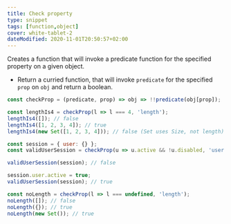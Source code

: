 ```yaml
---
title: Check property
type: snippet
tags: [function,object]
cover: white-tablet-2
dateModified: 2020-11-01T20:50:57+02:00
---
```


Creates a function that will invoke a predicate function for the specified property on a given object.

- Return a curried function, that will invoke `predicate` for the specified `prop` on `obj` and return a boolean.

```js
const checkProp = (predicate, prop) => obj => !!predicate(obj[prop]);
```

```js
const lengthIs4 = checkProp(l => l === 4, 'length');
lengthIs4([]); // false
lengthIs4([1, 2, 3, 4]); // true
lengthIs4(new Set([1, 2, 3, 4])); // false (Set uses Size, not length)

const session = { user: {} };
const validUserSession = checkProp(u => u.active && !u.disabled, 'user');

validUserSession(session); // false

session.user.active = true;
validUserSession(session); // true

const noLength = checkProp(l => l === undefined, 'length');
noLength([]); // false
noLength({}); // true
noLength(new Set()); // true
```
